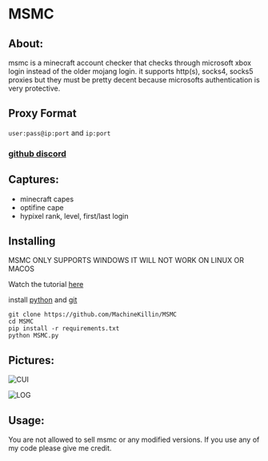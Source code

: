# MSMC
## About:
msmc is a minecraft account checker that checks through microsoft xbox login instead of the older mojang login.
it supports http(s), socks4, socks5 proxies but they must be pretty decent because microsofts authentication is very protective.

## Proxy Format
`user:pass@ip:port` and `ip:port`

### [github discord](https://discord.com/invite/JcAvQc797r)

## Captures:
- minecraft capes
- optifine cape
- hypixel rank, level, first/last login

## Installing
MSMC ONLY SUPPORTS WINDOWS IT WILL NOT WORK ON LINUX OR MACOS

Watch the tutorial [here](https://youtu.be/R4ivtEXpC_0)

install [python](https://www.python.org/downloads/) and [git](https://git-scm.com/download/win)
```
git clone https://github.com/MachineKillin/MSMC
cd MSMC
pip install -r requirements.txt
python MSMC.py
```

## Pictures:
![CUI](https://media.discordapp.net/attachments/894937291158605856/1106267319098941450/image.png?width=1057&height=612)

![LOG](https://media.discordapp.net/attachments/894937291158605856/1106266194505384026/image.png?width=1057&height=612)

## Usage:
You are not allowed to sell msmc or any modified versions. If you use any of my code please give me credit.
